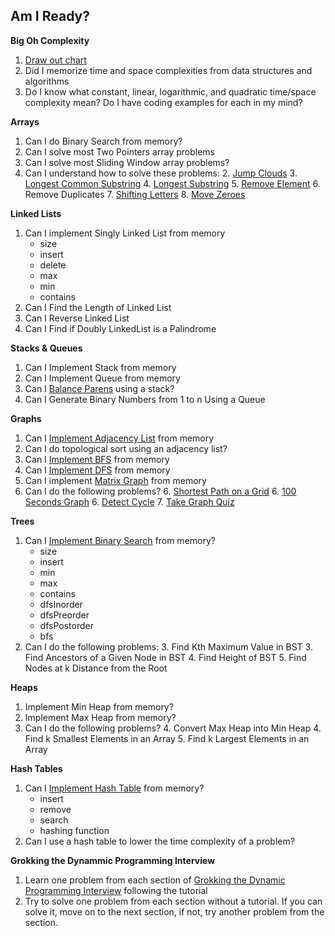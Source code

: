 ## Am I Ready?


**Big Oh Complexity**

1. [Draw out chart](https://www.youtube.com/watch?v=D6xkbGLQesk&t=385s)
2. Did I memorize time and space complexities from data structures and algorithms
3. Do I know what constant, linear, logarithmic, and quadratic time/space complexity mean? Do I have coding examples for each in my mind?

**Arrays**

1. Can I do Binary Search from memory?
2. Can I solve most Two Pointers array problems
3. Can I solve most Sliding Window array problems?
4. Can I understand how to solve these problems:
	2. [Jump Clouds](https://github.com/nintichance/algorithms---such/blob/master/jump-clouds/jumpClouds.js)
	3. [Longest Common Substring](https://github.com/nintichance/algorithms---such/blob/master/jump-clouds/jumpClouds.js)
	4. [Longest Substring](https://github.com/nintichance/algorithms---such/blob/master/longest-substring/longestSubString.js)
	5. [Remove Element](https://github.com/nintichance/algorithms---such/blob/master/remove-element/removeElement.js)
	6. Remove Duplicates
	7. [Shifting Letters](https://github.com/nintichance/algorithms---such/blob/master/shift-letters/shiftingLetters.js)
	8. [Move Zeroes](https://github.com/nintichance/algorithms---such/blob/master/move-zeroes/moveZeros.js)


**Linked Lists**

1. Can I implement Singly Linked List from memory
	* size
	* insert
	* delete
	* max
	* min
	* contains
3. Can I Find the Length of Linked List
4. Can I Reverse Linked List
10. Can I Find if Doubly LinkedList is a Palindrome


**Stacks & Queues**

1. Can I Implement Stack from memory
2. Can I Implement Queue from memory
3. Can I [Balance Parens](https://github.com/nintichance/algorithms---such/blob/master/stacks/balancedParens.js) using a stack?
4. Can I Generate Binary Numbers from 1 to n Using a Queue


**Graphs**

1. Can I [Implement Adjacency List](https://github.com/nintichance/algorithms---such/blob/master/graphs/adjacencyListGraph.js) from memory
2. Can I do topological sort using an adjacency list?
2. Can I [Implement BFS](https://github.com/nintichance/algorithms---such/blob/master/graphs/bfs.js) from memory
3. Can I [Implement DFS](https://github.com/nintichance/algorithms---such/blob/master/graphs/dfs.js) from memory
4. Can I implement [Matrix Graph](https://github.com/nintichance/algorithms---such/blob/master/graphs/matrixGraph.js) from memory
5. Can I do the following problems?
	6.  [Shortest Path on a Grid](https://github.com/nintichance/algorithms---such/blob/master/graphs/shortestPathOnAGrid.js)
	6. [100 Seconds Graph](https://github.com/nintichance/algorithms---such/blob/master/graphs/100secondsGraph.js)
	6. [Detect Cycle](https://github.com/nintichance/algorithms---such/blob/master/graphs/detect-cycle/canFinishCourses.js)
	7. [Take Graph Quiz](https://www.educative.io/courses/data-structures-coding-interviews-javascript/graph-quiz-test-your-understanding-of-graphs)

**Trees**

1. Can I [Implement Binary Search](https://github.com/nintichance/algorithms---such/blob/master/trees/binarySearchTree.js) from memory?
	* size
	* insert
	* min
	* max
	* contains
	* dfsInorder
	* dfsPreorder
	* dfsPostorder
	* bfs
2. Can I do the following problems:
	3. Find Kth Maximum Value in BST
	3. Find Ancestors of a Given Node in BST
	4. Find Height of BST
	5. Find Nodes at k Distance from the Root


**Heaps**

1. Implement Min Heap from memory?
2. Implement Max Heap from memory?
3. Can I do the following problems?
	4. Convert Max Heap into Min Heap
	4. Find k Smallest Elements in an Array
	5. Find k Largest Elements in an Array

**Hash Tables**

1. Can I [Implement Hash Table](https://github.com/nintichance/algorithms---such/blob/master/hash-tables/hashTable.js) from memory?
	* insert
	* remove
	* search
	* hashing function
9. Can I use a hash table to lower the time complexity of a problem?




**Grokking the Dynammic Programming Interview**

1. Learn one problem from each section of [Grokking the Dynamic Programming Interview](https://www.educative.io/courses/grokking-dynamic-programming-interview) following the tutorial
2. Try to solve one problem from each section without a tutorial. If you can solve it, move on to the next section, if not, try another problem from the section.




